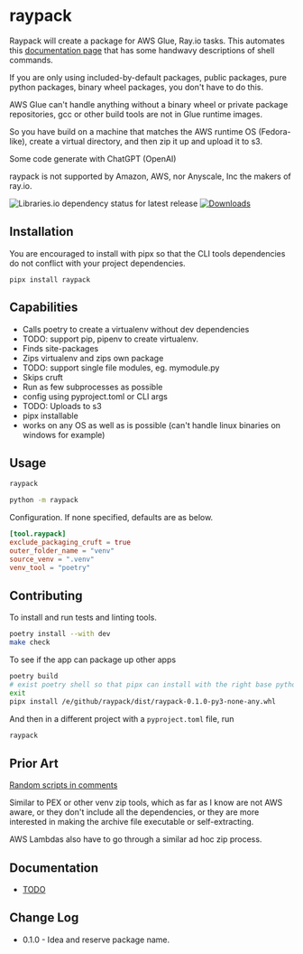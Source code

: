 # raypack

Raypack will create a package for AWS Glue, Ray.io tasks. This automates
this [documentation page](https://docs.aws.amazon.com/glue/latest/dg/edit-script-ray-env-dependencies.html) that has
some handwavy descriptions of shell commands.

If you are only using included-by-default packages, public packages, pure python packages,
binary wheel packages, you don't have to do this.

AWS Glue can't handle anything without a binary wheel or private package repositories, gcc or other build tools are not
in Glue runtime images.

So you have build on a machine that matches the AWS runtime OS (Fedora-like), create a virtual directory,
and then zip it up and upload it to s3.

Some code generate with ChatGPT (OpenAI)

raypack is not supported by Amazon, AWS, nor Anyscale, Inc the makers of ray.io.

![Libraries.io dependency status for latest release](https://img.shields.io/librariesio/release/pypi/raypack) [![Downloads](https://pepy.tech/badge/raypack/month)](https://pepy.tech/project/raypack/month)

## Installation

You are encouraged to install with pipx so that the CLI tools dependencies do not conflict with your project
dependencies.

```shell
pipx install raypack
```

## Capabilities

- Calls poetry to create a virtualenv without dev dependencies
- TODO: support pip, pipenv to create virtualenv.
- Finds site-packages
- Zips virtualenv and zips own package
- TODO: support single file modules, eg. mymodule.py
- Skips cruft
- Run as few subprocesses as possible
- config using pyproject.toml or CLI args
- TODO: Uploads to s3
- pipx installable
- works on any OS as well as is possible (can't handle linux binaries on windows for example)

## Usage

```bash
raypack
```

```bash
python -m raypack
```

Configuration. If none specified, defaults are as below.
```toml
[tool.raypack]
exclude_packaging_cruft = true
outer_folder_name = "venv"
source_venv = ".venv"
venv_tool = "poetry"
```

## Contributing

To install and run tests and linting tools.
```bash
poetry install --with dev
make check
```

To see if the app can package up other apps
```bash
poetry build
# exist poetry shell so that pipx can install with the right base python
exit 
pipx install /e/github/raypack/dist/raypack-0.1.0-py3-none-any.whl
```
And then in a different project with a `pyproject.toml` file, run

```bash
raypack
```

## Prior Art

[Random scripts in comments](https://github.com/python-poetry/poetry/issues/1937#issuecomment-983754739)

Similar to PEX or other venv zip tools, which as far as I know are not AWS aware, or they don't include all the
dependencies, or they are more interested in making the archive file executable or self-extracting.

AWS Lambdas also have to go through a similar ad hoc zip process.

## Documentation

- [TODO](https://github.com/matthewdeanmartin/raypack/blob/main/docs/TODO.md)

## Change Log

- 0.1.0 - Idea and reserve package name.